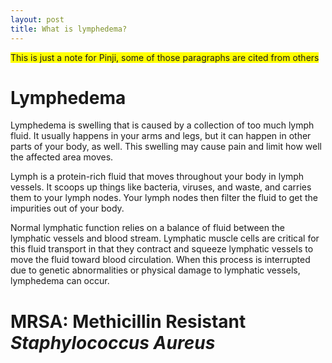 ```yaml
---
layout: post
title: What is lymphedema?
---
```



<span style="background:yellow">This is just a note for Pinji, some of those paragraphs are cited from others</span>

# Lymphedema

Lymphedema is swelling that is caused by a collection of too much lymph fluid. It usually happens in your arms and legs, but it can happen in other parts of your body, as well. This swelling may cause pain and limit how well the affected area moves.

Lymph is a protein-rich fluid that moves throughout your body in lymph vessels. It scoops up things like bacteria, viruses, and waste, and carries them to your lymph nodes. Your lymph nodes then filter the fluid to get the impurities out of your body.

Normal lymphatic function relies on a balance of fluid between the lymphatic vessels and blood stream. Lymphatic muscle cells are critical for this fluid transport in that they contract and squeeze lymphatic vessels to move the fluid toward blood circulation. When this process is interrupted due to genetic abnormalities or physical damage to lymphatic vessels, lymphedema can occur.

# MRSA: Methicillin Resistant *Staphylococcus Aureus*
 
